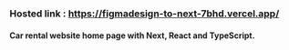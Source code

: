 
### Hosted link : https://figmadesign-to-next-7bhd.vercel.app/
#### Car rental website home page with Next, React and TypeScript.

